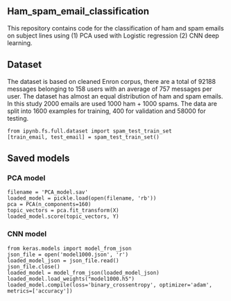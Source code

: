 ## Ham_spam_email_classification
This repository contains code for the classification of ham and spam emails on subject lines using (1) PCA used with Logistic regression (2) CNN deep learning.

## Dataset
The dataset is based on cleaned Enron corpus, there are a total of 92188 messages belonging to 158 users with an average of 757 messages per user. The dataset has almost an equal distribution of ham and spam emails. In this study 2000 emails are used 1000 ham + 1000 spams. The data are split into 1600 examples for training, 400 for validation and 58000 for testing.

```
from ipynb.fs.full.dataset import spam_test_train_set
[train_email, test_email] = spam_test_train_set()
```
## Saved models

### PCA model
```
filename = 'PCA_model.sav'
loaded_model = pickle.load(open(filename, 'rb'))
pca = PCA(n_components=160)
topic_vectors = pca.fit_transform(X)
loaded_model.score(topic_vectors, Y)
```
### CNN model
```
from keras.models import model_from_json
json_file = open('model1000.json', 'r')
loaded_model_json = json_file.read()
json_file.close()
loaded_model = model_from_json(loaded_model_json)
loaded_model.load_weights("model1000.h5")
loaded_model.compile(loss='binary_crossentropy', optimizer='adam', metrics=['accuracy'])
```
